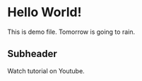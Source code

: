 # Hello World!

This is demo file.
Tomorrow is going to rain.

## Subheader

Watch tutorial on Youtube.